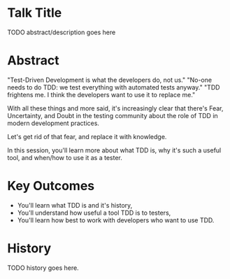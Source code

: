 # Talk Title

TODO abstract/description goes here

# Abstract

"Test-Driven Development is what the developers do, not us."
"No-one needs to do TDD: we test everything with automated tests anyway."
"TDD frightens me. I think the developers want to use it to replace me."

With all these things and more said, it's increasingly clear that there's Fear, Uncertainty, and Doubt in the testing community about the role of TDD in modern development practices.

Let's get rid of that fear, and replace it with knowledge.

In this session, you'll learn more about what TDD is, why it's such a useful tool, and when/how to use it as a tester.


# Key Outcomes

* You'll learn what TDD is and it's history,
* You'll understand how useful a tool TDD is to testers,
* You'll learn how best to work with developers who want to use TDD.

# History

TODO history goes here.
